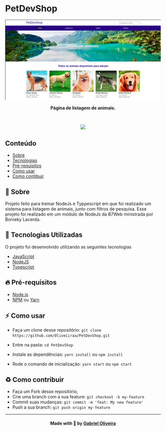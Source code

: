 # PetDevShop
<p align="center">
  <img src=".github/petdevshop.png" alt="PetDevShop" />
</p>

<p align="center">
  <b>Página de listagem de animais.</b>
</p>

<br />

<p align="center">
    <img src="https://img.shields.io/badge/languages-2-blue">
</p>

## Conteúdo

- [Sobre](#sobre)
- [Tecnologias](#tecnologias)
- [Pré-requisitos](#pre-requisitos)
- [Como usar](#como-usar)
- [Como contibuir](#como-contribuir)

<a id="sobre"></a>

## :bookmark: Sobre

Projeto feito para treinar NodeJs e Typpescript em que foi realizado um sistema para listagem de animais, junto com filtros de pesquisa. Esse projeto foi realizado em um módulo de NodeJs da B7Web ministrada por Bonieky Lacerda.

<a id="tecnologias-utilizadas"></a>

## :rocket: Tecnologias Utilizadas

O projeto foi desenvolvido utilizando as seguintes tecnologias

- [JavaScript](https://javascript.com/)
- [NodeJS](https://nodejs.org/)
- [Typescript](http://typescriptlang.org/)

<a id="pre-requisitos"></a>

## :fire: **Pré-requisitos**

- [Node.js](https://nodejs.org/en/)
- [NPM](https://www.npmjs.com/) ou [Yarn](https://yarnpkg.com/)

<a id="como-usar"></a>

## :zap: Como usar

- Faça um clone desse repositório: `git clone https://github.com/Oliveiiraa/PetDevShop.git`

- Entre na pasta: `cd PetDevShop`

- Instale as dependências: `yarn install` ou `npm install`

- Rode o comando de inicialização: `yarn start` ou `npm start`

<a id="como-contribuir"></a>

## :recycle: Como contribuir

- Faça um Fork desse repositório,
- Crie uma branch com a sua feature: `git checkout -b my-feature`
- Commit suas mudanças: `git commit -m 'feat: My new feature'`
- Push a sua branch: `git push origin my-feature`

---

<h4 align=center>Made with 💙 by <a href="https://www.linkedin.com/in/gabriel-h-oliveira/">Gabriel Oliveira</a></h4>